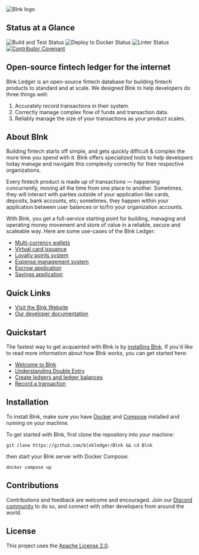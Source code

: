 ![Blnk logo](https://res.cloudinary.com/dmxizylxw/image/upload/v1724847576/blnk_github_logo_eyy2lf.png)

## Status at a Glance
![Build and Test Status](https://github.com/blnkfinance/blnk/actions/workflows/go.yml/badge.svg)
![Deploy to Docker Status](https://github.com/blnkfinance/blnk/actions/workflows/docker-publish.yml/badge.svg)
![Linter Status](https://github.com/blnkfinance/blnk/actions/workflows/lint.yml/badge.svg)
[![Contributor Covenant](https://img.shields.io/badge/Contributor%20Covenant-2.1-4baaaa.svg)](code_of_conduct.md)

## Open-source fintech ledger for the internet

Blnk Ledger is an open-source fintech database for building fintech products to standard and at scale. We designed Blnk to help developers do three things well:

1. Accurately record transactions in their system.
2. Correctly manage complex flow of funds and transaction data.
3. Reliably manage the size of your transactions as your product scales.

## About Blnk

Building fintech starts off simple, and gets quickly difficult & complex the more time you spend with it. Blnk offers specialized tools to help developers today manage and navigate this complexity correctly for their respective organizations.

Every fintech product is made up of transactions — happening concurrently, moving all the time from one place to another. Sometimes, they will interact with parties outside of your application like cards, deposits, bank accounts, etc; sometimes, they happen within your application between user balances or to/fro your organization accounts.

With Blnk, you get a full-service starting point for building, managing and operating money movement and store of value in a reliable, secure and scaleable way. Here are some use-cases of the Blnk Ledger:

- [Multi-currency wallets](https://docs.blnkfinance.com/ledger/examples/multicurrency-wallets)
- [Virtual card issuance](https://docs.blnkfinance.com/ledger/examples/virtual-cards-issuance)
- [Loyalty points system](https://docs.blnkfinance.com/ledger/examples/customer-loyalty-points-system)
- [Expense management system](https://docs.blnkfinance.com/ledger/examples/expense-management)
- [Escrow application](https://docs.blnkfinance.com/ledger/examples/escrow-application)
- [Savings application](https://docs.blnkfinance.com/ledger/examples/savings-application)

## Quick Links
- [Visit the Blnk Website](https://blnkfinance.com)
- [Our developer documentation](https://docs.blnkfinance.com)

## Quickstart

The fastest way to get acquainted with Blnk is by [installing Blnk](#installation). If you'd like to read more information about how Blnk works, you can get started here:

- [Welcome to Blnk](https://docs.blnkfinance.com/intro/welcome)
- [Understanding Double Entry](https://docs.blnkfinance.com/ledger/guide/double-entry-101)
- [Create ledgers and ledger balances](https://docs.blnkfinance.com/ledger/tutorial/create-a-ledger)
- [Record a transaction](https://docs.blnkfinance.com/ledger/tutorial/record-a-transaction)

## Installation

To install Blnk, make sure you have [Docker](https://www.docker.com/) and [Compose](https://docs.docker.com/compose/) installed and running on your machine.

To get started with Blnk, first clone the repository into your machine:
```
git clone https://github.com/blnkledger/Blnk && cd Blnk
```
then start your Blnk server with Docker Compose:
```
docker compose up
```

## Contributions

Contributions and feedback are welcome and encouraged. Join our [Discord community](https://discord.gg/7WNv94zPpx) to do so, and connect with other developers from around the world.

## License

This project uses the [Apache License 2.0](LICENSE.md).
